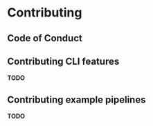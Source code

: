 # Contributing

## Code of Conduct

## Contributing CLI features

**TODO**

## Contributing example pipelines

**TODO**

